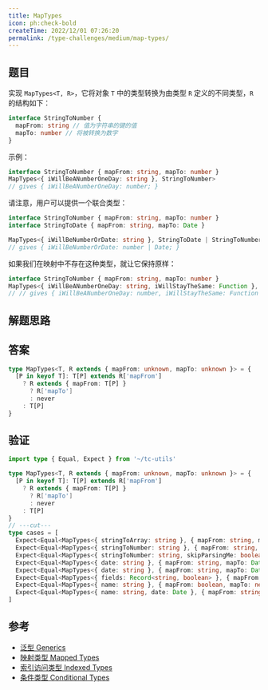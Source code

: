 ```yaml
---
title: MapTypes
icon: ph:check-bold
createTime: 2022/12/01 07:26:20
permalink: /type-challenges/medium/map-types/
---
```


## 题目

实现 `MapTypes<T, R>`，它将对象 `T` 中的类型转换为由类型 `R` 定义的不同类型，`R` 的结构如下：

```ts
interface StringToNumber {
  mapFrom: string // 值为字符串的键的值
  mapTo: number // 将被转换为数字
}
```

示例：

```ts
interface StringToNumber { mapFrom: string, mapTo: number }
MapTypes<{ iWillBeANumberOneDay: string }, StringToNumber>
// gives { iWillBeANumberOneDay: number; }
```

请注意，用户可以提供一个联合类型：

```ts
interface StringToNumber { mapFrom: string, mapTo: number }
interface StringToDate { mapFrom: string, mapTo: Date }

MapTypes<{ iWillBeNumberOrDate: string }, StringToDate | StringToNumber>
// gives { iWillBeNumberOrDate: number | Date; }
```

如果我们在映射中不存在这种类型，就让它保持原样：

```ts
interface StringToNumber { mapFrom: string, mapTo: number }
MapTypes<{ iWillBeANumberOneDay: string, iWillStayTheSame: Function }, StringToNumber>
// // gives { iWillBeANumberOneDay: number, iWillStayTheSame: Function }
```

## 解题思路

## 答案

```ts
type MapTypes<T, R extends { mapFrom: unknown, mapTo: unknown }> = {
  [P in keyof T]: T[P] extends R['mapFrom']
    ? R extends { mapFrom: T[P] }
      ? R['mapTo']
      : never
    : T[P]
}
```

## 验证

```ts twoslash
import type { Equal, Expect } from '~/tc-utils'

type MapTypes<T, R extends { mapFrom: unknown, mapTo: unknown }> = {
  [P in keyof T]: T[P] extends R['mapFrom']
    ? R extends { mapFrom: T[P] }
      ? R['mapTo']
      : never
    : T[P]
}
// ---cut---
type cases = [
  Expect<Equal<MapTypes<{ stringToArray: string }, { mapFrom: string, mapTo: [] }>, { stringToArray: [] }>>,
  Expect<Equal<MapTypes<{ stringToNumber: string }, { mapFrom: string, mapTo: number }>, { stringToNumber: number }>>,
  Expect<Equal<MapTypes<{ stringToNumber: string, skipParsingMe: boolean }, { mapFrom: string, mapTo: number }>, { stringToNumber: number, skipParsingMe: boolean }>>,
  Expect<Equal<MapTypes<{ date: string }, { mapFrom: string, mapTo: Date } | { mapFrom: string, mapTo: null }>, { date: null | Date }>>,
  Expect<Equal<MapTypes<{ date: string }, { mapFrom: string, mapTo: Date | null }>, { date: null | Date }>>,
  Expect<Equal<MapTypes<{ fields: Record<string, boolean> }, { mapFrom: Record<string, boolean>, mapTo: string[] }>, { fields: string[] }>>,
  Expect<Equal<MapTypes<{ name: string }, { mapFrom: boolean, mapTo: never }>, { name: string }>>,
  Expect<Equal<MapTypes<{ name: string, date: Date }, { mapFrom: string, mapTo: boolean } | { mapFrom: Date, mapTo: string }>, { name: boolean, date: string }>>,
]
```

## 参考

- [泛型 Generics](https://www.typescriptlang.org/docs/handbook/2/generics.html#generic-constraints)
- [映射类型 Mapped Types](https://www.typescriptlang.org/docs/handbook/2/mapped-types.html)
- [索引访问类型 Indexed Types](https://www.typescriptlang.org/docs/handbook/2/indexed-access-types.html)
- [条件类型 Conditional Types](https://www.typescriptlang.org/docs/handbook/2/conditional-types.html)
